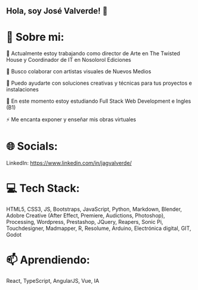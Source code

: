 ## Hola, soy José Valverde! 👋

# 💫 Sobre mi:

🔭 Actualmente estoy trabajando como director de Arte en The Twisted House y Coordinador de IT en Nosolorol Ediciones

👯 Busco colaborar con artistas visuales de Nuevos Medios

🤝 Puedo ayudarte con soluciones creativas y técnicas para tus proyectos e instalaciones

🌱 En este momento estoy estudiando Full Stack Web Development e Ingles (B1)

⚡ Me encanta exponer y enseñar mis obras virtuales

# 🌐 Socials:
LinkedIn: https://www.linkedin.com/in/jagvalverde/

# 💻 Tech Stack:
HTML5, CSS3, JS, Bootstraps, JavaScript, Python, Markdown, Blender, Adobre Creative (After Effect, Premiere, Audictions, Photoshop), Processing, Wordpress, Prestashop, JQuery, Reapers, Sonic Pi, Touchdesigner, Madmapper, R, Resolume, Arduino, Electrónica digital, GIT, Godot

# 📫 Aprendiendo: 
React, TypeScript, AngularJS, Vue, IA

<!--
**JoseValverde/JoseValverde** is a ✨ _special_ ✨ repository because its `README.md` (this file) appears on your GitHub profile.

Here are some ideas to get you started:

- 🔭 I’m currently working on ...
- 🌱 I’m currently learning ...
- 👯 I’m looking to collaborate on ...
- 🤔 I’m looking for help with ...
- 💬 Ask me about ...
- 📫 How to reach me: ...
- 😄 Pronouns: ...
- ⚡ Fun fact: ...
-->
